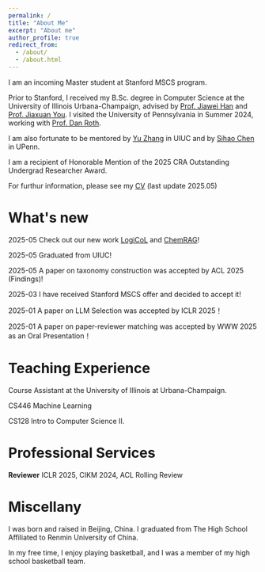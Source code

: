 ```yaml
---
permalink: /
title: "About Me"
excerpt: "About me"
author_profile: true
redirect_from: 
  - /about/
  - /about.html
---
```


I am an incoming Master student at Stanford MSCS program. 

Prior to Stanford, I received my B.Sc. degree in Computer Science at the University of Illinois Urbana-Champaign, advised by [Prof. Jiawei Han](http://hanj.cs.illinois.edu/) and [Prof. Jiaxuan You](https://cs.stanford.edu/people/jiaxuan/). 
I visited the University of Pennsylvania in Summer 2024, working with [Prof. Dan Roth](https://www.seas.upenn.edu/~danroth/).

I am also fortunate to be mentored by [Yu Zhang](https://yuzhimanhua.github.io/) in UIUC and by [Sihao Chen](https://sihaoc.github.io/) in UPenn.

I am a recipient of Honorable Mention of the 2025 CRA Outstanding Undergrad Researcher Award.

For furthur information, please see my [CV](https://docs.google.com/document/d/1unCRIw5049pvZWEdNxPGmRLdSeABWuQUAyOloLWYcfI/edit?usp=sharing) (last update 2025.05)

What's new
======
2025-05 Check out our new work [LogiCoL](https://arxiv.org/pdf/2505.19588) and [ChemRAG](https://www.arxiv.org/pdf/2505.07671)! 

2025-05 Graduated from UIUC! 

2025-05 A paper on taxonomy construction was accepted by ACL 2025 (Findings)! 

2025-03 I have received Stanford MSCS offer and decided to accept it!

2025-01 A paper on LLM Selection was accepted by ICLR 2025！ 

2025-01 A paper on paper-reviewer matching was accepted by WWW 2025 as an Oral Presentation！

Teaching Experience
======
Course Assistant at the University of Illinois at Urbana-Champaign.

CS446 Machine Learning

CS128 Intro to Computer Science II. 	

Professional Services 
======
**Reviewer**
ICLR 2025, CIKM 2024, ACL Rolling Review

Miscellany
======
I was born and raised in Beijing, China. I graduated from The High School Affiliated to Renmin University of China.

In my free time, I enjoy playing basketball, and I was a member of my high school basketball team. 


